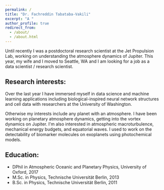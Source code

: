 ```yaml
---
permalink: /
title: "Dr. Fachreddin Tabataba-Vakili"
excerpt: "A "
author_profile: true
redirect_from: 
  - /about/
  - /about.html
---
```


Until recently I was a postdoctoral research scientist at the Jet Propulsion Lab, working on understanding the atmosphere dynamics of Jupiter. This year, my wife and I moved to Seattle, WA and I am looking for a job as a data scientist / research scientist.

Research interests:
-----
Over the last year I have immersed myself in data science and machine learning applications including biological-inspired neural network structures and cell data with researchers at the University of Washington.

Otherwise my interests include any planet with an atmosphere. I have been working on planetary atmosphere dynamics, getting into the vortex dynamics on Jupiter. I'm also interested in atmospheric macroturbulence, mechanical energy budgets, and equatorial waves. I used to work on the detectability of biomarker molecules on exoplanets using photochemical models.

Education:
-----
  * DPhil in Atmospheric Oceanic and Planetary Physics, University of Oxford, 2017
  * M.Sc. in Physics, Technische Universität Berlin, 2013
  * B.Sc. in Physics, Technische Universität Berlin, 2011



